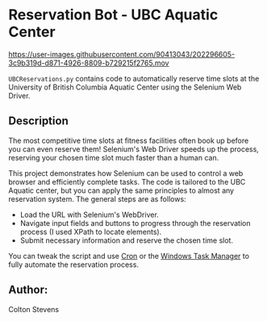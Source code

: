 # Reservation Bot - UBC Aquatic Center

https://user-images.githubusercontent.com/90413043/202296605-3c9b319d-d871-4926-8809-b729215f2765.mov

`UBCReservations.py` contains code to automatically reserve time slots at the University of British Columbia Aquatic Center using the Selenium Web Driver.

## Description

The most competitive time slots at fitness facilities often book up before you can even reserve them! 
Selenium's Web Driver speeds up the process, reserving your chosen time slot much faster than a human can.

This project demonstrates how Selenium can be used to control a web browser and efficiently complete tasks.
The code is tailored to the UBC Aquatic center, but you can apply the same principles to almost any reservation system. 
The general steps are as follows:
- Load the URL with Selenium's WebDriver.
- Navigate input fields and buttons to progress through the reservation process (I used XPath to locate elements).
- Submit necessary information and reserve the chosen time slot.

You can tweak the script and use [Cron](https://crontab.guru) or the [Windows Task Manager](https://en.wikipedia.org/wiki/Task_Manager_(Windows)) to fully automate the reservation process.

## Author:

Colton Stevens




